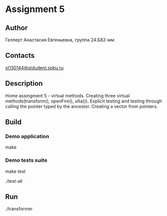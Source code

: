 # Assignment 5
## Author
Геллерт Анастасия Евгеньевна, группа 24.Б82-мм
## Contacts
st130144@stdudent.spbu.ru


## Description
Home assingment 5 - virtual methods.
Creating three virtual methods(transform(), openFire(), ulta()). Explicit testing and testing through calling the pointer typed by the ancestor. 
Сreating a vector from pointers.

## Build
### Demo application
make
### Demo tests suite
make test

./test-all

## Run
./transformer
